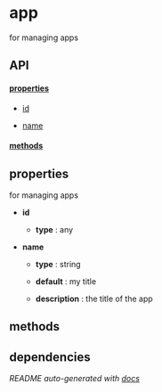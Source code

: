 # app

for managing apps

## API

#### [properties](#app-properties)

  - [id](#app-properties-id)

  - [name](#app-properties-name)


#### [methods](#app-methods)


<a name="app-properties"></a>

## properties 
for managing apps

- **id** 

  - **type** : any

- **name** 

  - **type** : string

  - **default** : my title

  - **description** : the title of the app


<a name="app-methods"></a> 

## methods 


## dependencies 

*README auto-generated with [docs](https://github.com/bigcompany/resources/tree/master/docs)*